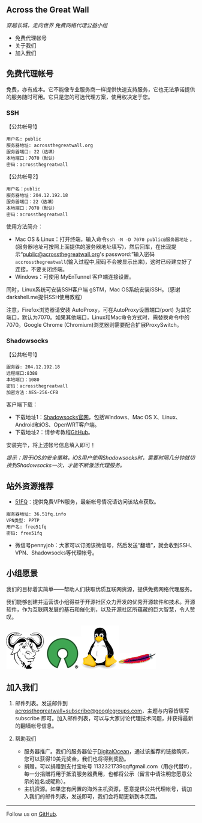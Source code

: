 ## Across the Great Wall

_穿越长城，走向世界_
_免费网络代理公益小组_

+ 免费代理帐号
+ 关于我们
+ 加入我们

## 免费代理帐号

免费，亦有成本。它不能像专业服务商一样提供快速支持服务，它也无法承诺提供的服务随时可用。它只是您的可选代理方案，使用权决定于您。

### SSH 

【公共帐号1】
~~~
用户名: public 
服务器地址: acrossthegreatwall.org 
服务器端口: 22（选填）
本地端口：7070（默认）
密码：acrossthegreatwall
~~~

【公共帐号2】
~~~
用户名：public 
服务器地址：204.12.192.18 
服务器端口：22（选填）
本地端口：7070（默认）
密码：acrossthegreatwall
~~~

使用方法简介：

+ Mac OS & Linux：打开终端，输入命令`ssh -N -D 7070 public@服务器地址` 
，(服务器地址可按照上面提供的服务器地址填写)，然后回车，在出现提示“public@acrossthegreatwall.org's password:”输入密码`accrossthegreatwall`(输入过程中,密码不会被显示出来)，这时已经建立好了连接，不要关闭终端。
+ Windows：可使用 MyEnTunnel 客户端连接设置。

同时，Linux系统可安装SSH客户端 gSTM，Mac OS系统安装iSSH。（感谢darkshell.me提供SSH使用教程）

注意，Firefox浏览器请安装 AutoProxy，可在AutoProxy设置端口(port) 
为其它端口，默认为7070。如果其他端口，Linux和Mac命令方式时，需替换命令中的 
7070。Google Chrome (Chromium)浏览器则需要配合扩展ProxySwitch。

### Shadowsocks

【公共帐号1】
~~~
服务器: 204.12.192.18 
远程端口:8388 
本地端口：1080 
密码：acrossthegreatwall 
加密方法：AES-256-CFB
~~~

客户端下载：
+ 下载地址1：[Shadowsocks官网][5]，包括Windows、Mac OS X、Linux、Android和iOS、OpenWRT客户端。
+ 下载地址2：请参考教程[GitHub][6]。

安装完毕，将上述帐号信息填入即可！

*提示：限于iOS的安全策略，iOS用户使用Shadowsocks时，需要时隔几分钟就切换到Shadowsocks一次，才能不断激活代理服务。*

## 站外资源推荐

+ [51FQ][51FQ]：提供免费VPN服务，最新帐号情况请访问该站点获取。

~~~	
服务器地址: 36.51fq.info
VPN类型: PPTP
用户名: free51fq
密码: free51fq
~~~

+ 微信号pennyjob：大家可以订阅该微信号，然后发送“翻墙”，就会收到SSH、VPN、Shadowsocks等代理帐号。

[51FQ]: http://51fq.info/?page_id=5
[3]: https://sourceforge.net/projects/shadowsocksgui/
[4]: https://github.com/shadowsocks/shadowsocks-iOS/wiki/Shadowsocks-for-OSX-帮助
[5]: http://shadowsocks.org/en/download/clients.html
[6]: https://github.com/shadowsocks/shadowsocks-gui

## 小组愿景

我们的目标着实简单——帮助人们获取优质互联网资源，提供免费网络代理服务。

我们能够创建并运营该小组得益于开源社区众力开发的优秀开源软件和技术。开源软件，作为互联网发展的基石和催化剂，以及开源社区所蕴藏的巨大智慧，令人赞叹。

![GNU](./images/GNU.png)![OpenSource](./images/Opensource.png)![Tux](./images/Tux.png)![Apache](./images/Apache_Logo.png) 

## 加入我们

1. 邮件列表。发送邮件到 acrossthegreatwall+subscribe@googlegroups.com，主题与内容皆填写 subscribe 
即可。加入邮件列表，可以与大家讨论代理技术问题，并获得最新的翻墙帐号信息。

2. 帮助我们

	+ 服务器推广。我们的服务器位于[DigitalOcean][1]，通过该推荐的链接购买，您可以获得10美元奖金，我们也将得到奖励。
	+ 捐赠。可以捐赠到支付宝帐号 1132321739qq#gmail.com（用@代替#），每一分捐赠将用于抵消服务器费用，也都将公示（留言中请注明您愿意公示的姓名或昵称）。
	+ 主机资源。如果您有闲置的海外主机资源，愿意提供公共代理帐号，请加入我们的邮件列表，发送即可，我们会将期更新到本页面。

------

Follow us on [GitHub][7].

[1]: https://www.digitalocean.com/?refcode=14d8e6d96950  
[7]: https://github.com/tuhaihe/acrossthegreatwall

